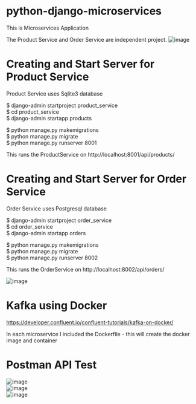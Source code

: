 # python-django-microservices
This is Microservices Application

The Product Service and Order Service are independent project.
![image](https://github.com/user-attachments/assets/4291165e-fcd1-4837-a612-5fd55b7bbd7a)

# Creating and Start Server for Product Service
Product Service uses Sqlite3 database

$ django-admin startproject product_service   
$ cd product_service   
$ django-admin startapp products   

$ python manage.py makemigrations   
$ python manage.py migrate   
$ python manage.py runserver 8001   

This runs the ProductService on http://localhost:8001/api/products/   

# Creating and Start Server for Order Service
Order Service uses Postgresql database

$ django-admin startproject order_service   
$ cd order_service   
$ django-admin startapp orders   

$ python manage.py makemigrations   
$ python manage.py migrate   
$ python manage.py runserver 8002   

This runs the OrderService on http://localhost:8002/api/orders/   

![image](https://github.com/user-attachments/assets/b04ecf01-d149-449a-87db-e4d3be9a7f97)   

# Kafka using Docker
https://developer.confluent.io/confluent-tutorials/kafka-on-docker/   

In each microservice I included the Dockerfile - this will create the docker image and container   

# Postman API Test   
![image](https://github.com/user-attachments/assets/a78fe0a2-b89f-4265-bb47-2499dbdcf766)   
![image](https://github.com/user-attachments/assets/9a714704-c7cc-4924-84c0-ab7ff83c9a3b)   
![image](https://github.com/user-attachments/assets/dad2f821-7ec5-4a1f-b30e-ca9dcca06db0)   












